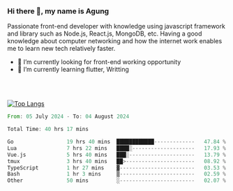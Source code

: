 ### Hi there 👋, my name is Agung
Passionate front-end developer with knowledge using javascript framework and library such as Node.js, React.js, MongoDB, etc. Having a good knowledge about computer networking and how the internet work enables me to learn new tech relatively faster.

<!--
**agungfir98/agungfir98** is a ✨ _special_ ✨ repository because its `README.md` (this file) appears on your GitHub profile.
-->

- 🔭 I’m currently looking for front-end working opportunity
- 🌱 I’m currently learning flutter, Writting
<br/>
<br/>

[![Top Langs](https://github-readme-stats.vercel.app/api/top-langs/?username=agungfir98&langs_count=5)](https://github.com/anuraghazra/github-readme-stats)

<!--START_SECTION:waka-->

```rust
From: 05 July 2024 - To: 04 August 2024

Total Time: 40 hrs 17 mins

Go                 19 hrs 40 mins  ████████████-------------   47.84 %
Lua                7 hrs 22 mins   ████░--------------------   17.93 %
Vue.js             5 hrs 40 mins   ███░---------------------   13.79 %
tmux               3 hrs 40 mins   ██>----------------------   08.92 %
TypeScript         1 hr 27 mins    ▓------------------------   03.53 %
Bash               1 hr 3 mins     ▒------------------------   02.59 %
Other              50 mins         ░------------------------   02.07 %
```

<!--END_SECTION:waka-->
